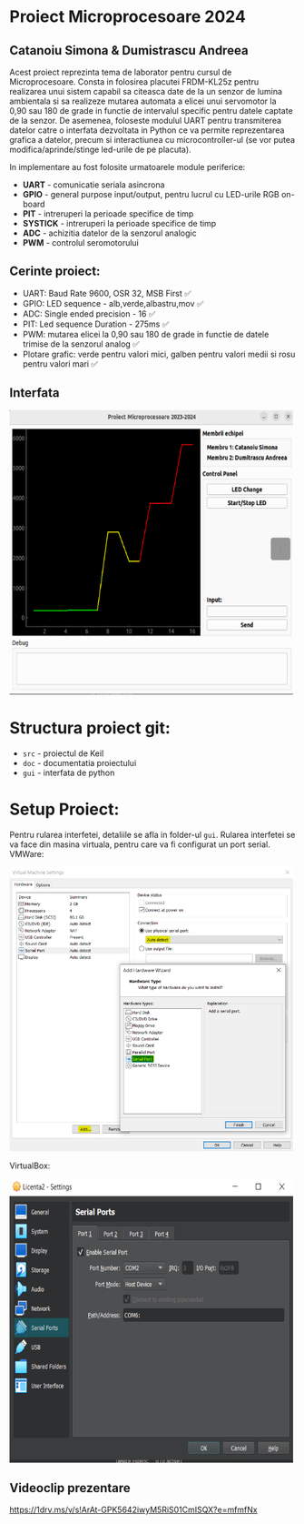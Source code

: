 # Proiect Microprocesoare 2024

## Catanoiu Simona & Dumistrascu Andreea

Acest proiect reprezinta tema de laborator pentru cursul de Microprocesoare. Consta in folosirea placutei FRDM-KL25z pentru realizarea unui sistem capabil sa citeasca date de la un senzor de lumina ambientala si sa realizeze mutarea automata a elicei unui servomotor la 0,90 sau 180 de grade in functie de intervalul specific pentru datele captate de la senzor. De asemenea, foloseste modulul UART pentru transmiterea datelor catre o interfata dezvoltata in Python ce va permite reprezentarea grafica a datelor, precum si interactiunea cu microcontroller-ul (se vor putea modifica/aprinde/stinge led-urile de pe placuta).

In implementare au fost folosite urmatoarele module periferice:
- **UART** - comunicatie seriala asincrona
- **GPIO** - general purpose input/output, pentru lucrul cu LED-urile RGB on-board
- **PIT** - intreruperi la perioade specifice de timp
- **SYSTICK** - intreruperi la perioade specifice de timp
- **ADC** - achizitia datelor de la senzorul analogic
- **PWM** - controlul seromotorului

## Cerinte proiect:
- UART: Baud Rate 9600, OSR 32, MSB First ✅  
- GPIO: LED sequence - alb,verde,albastru,mov ✅ 
- ADC: Single ended precision - 16 ✅ 
- PIT: Led sequence Duration - 275ms ✅ 
- PWM: mutarea elicei la 0,90 sau 180 de grade in functie de datele trimise de la senzorul analog ✅ 
- Plotare grafic: verde pentru valori mici, galben pentru valori medii si rosu pentru valori mari ✅  

## Interfata
<img src="./doc/images/interfata4.png" alt="Poza interfata" width="500" height="500"/>

# Structura proiect git:
- ```src``` - proiectul de Keil
- ```doc``` - documentatia proiectului 
- ```gui``` - interfata de python

# Setup Proiect: 
Pentru rularea interfetei, detaliile se afla in folder-ul ```gui```.
Rularea interfetei se va face din masina virtuala, pentru care va fi configurat un port serial.
VMWare:

<img src="./doc/images/setup2.png" alt="VMWare" width="500" height="500"/>

VirtualBox:

<img src="./doc/images/setup1.png" alt="VirtualBox" width="500" height="500"/>

## Videoclip prezentare
https://1drv.ms/v/s!ArAt-GPK5642iwyM5RiS01CmISQX?e=mfmfNx

